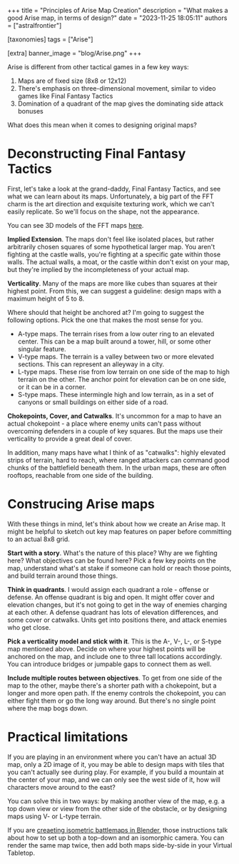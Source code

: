 +++
title = "Principles of Arise Map Creation"
description = "What makes a good Arise map, in terms of design?"
date = "2023-11-25 18:05:11"
authors = ["astralfrontier"]

[taxonomies]
tags = ["Arise"]

[extra]
banner_image = "blog/Arise.png"
+++

Arise is different from other tactical games in a few key ways:

1. Maps are of fixed size (8x8 or 12x12)
2. There's emphasis on three-dimensional movement, similar to video games like Final Fantasy Tactics
3. Domination of a quadrant of the map gives the dominating side attack bonuses

What does this mean when it comes to designing original maps?

<!-- more -->

# Deconstructing Final Fantasy Tactics

First, let's take a look at the grand-daddy, Final Fantasy Tactics, and see what we can learn about its maps.
Unfortunately, a big part of the FFT charm is the art direction and exquisite texturing work,
which we can't easily replicate. So we'll focus on the shape, not the appearance.

You can see 3D models of the FFT maps [here](https://www.cavesofnarshe.com/fft/maps/index.php).

**Implied Extension**. The maps don't feel like isolated places, but rather arbitrarily chosen squares
of some hypothetical larger map.
You aren't fighting at the castle walls, you're fighting at a specific gate within those walls.
The actual walls, a moat, or the castle within don't exist on your map, but they're implied
by the incompleteness of your actual map.

**Verticality**. Many of the maps are more like cubes than squares at their highest point.
From this, we can suggest a guideline: design maps with a maximum height of 5 to 8.

Where should that height be anchored at? I'm going to suggest the following options.
Pick the one that makes the most sense for you.

- A-type maps. The terrain rises from a low outer ring to an elevated center. This can be a map built around a tower, hill, or some other singular feature.
- V-type maps. The terrain is a valley between two or more elevated sections. This can represent an alleyway in a city.
- L-type maps. These rise from low terrain on one side of the map to high terrain on the other. The anchor point for elevation can be on one side, or it can be in a corner.
- S-type maps. These intermingle high and low terrain, as in a set of canyons or small buildings on either side of a road.

**Chokepoints, Cover, and Catwalks**. It's uncommon for a map to have an actual chokepoint - a place
where enemy units can't pass without overcoming defenders in a couple of key squares.
But the maps use their verticality to provide a great deal of cover.

In addition, many maps have what I think of as "catwalks": highly elevated strips of terrain,
hard to reach, where ranged attackers can command good chunks of the battlefield beneath them.
In the urban maps, these are often rooftops, reachable from one side of the building.

# Construcing Arise maps

With these things in mind, let's think about how we create an Arise map.
It might be helpful to sketch out key map features on paper before committing to an actual 8x8 grid.

**Start with a story**. What's the nature of this place? Why are we fighting here?
What objectives can be found here? Pick a few key points on the map,
understand what's at stake if someone can hold or reach those points,
and build terrain around those things.

**Think in quadrants**. I would assign each quadrant a role - offense or defense.
An offense quadrant is big and open. It might offer cover and elevation changes,
but it's not going to get in the way of enemies charging at each other.
A defense quadrant has lots of elevation differences, and some cover or catwalks.
Units get into positions there, and attack enemies who get close.

**Pick a verticality model and stick with it**. This is the A-, V-, L-, or S-type map mentioned above.
Decide on where your highest points will be anchored on the map,
and include one to three tall locations accordingly.
You can introduce bridges or jumpable gaps to connect them as well.

**Include multiple routes between objectives**. To get from one side of the map
to the other, maybe there's a shorter path with a chokepoint,
but a longer and more open path.
If the enemy controls the chokepoint, you can either fight them or go the long way around.
But there's no single point where the map bogs down.

# Practical limitations

If you are playing in an environment where you can't have an actual 3D map,
only a 2D image of it, you may be able to design maps with tiles that you can't actually see during play.
For example, if you build a mountain at the center of your map,
and we can only see the west side of it, how will characters move around to the east?

You can solve this in two ways: by making another view of the map, e.g. a top down view
or view from the other side of the obstacle, or by designing maps using V- or L-type
terrain.

If you are [creaeting isometric battlemaps in Blender](@/blog/creating-isometric-battlemaps-in-blender.md),
those instructions talk about how to set up both a top-down and an isomorphic camera.
You can render the same map twice, then add both maps side-by-side in your Virtual Tabletop.
